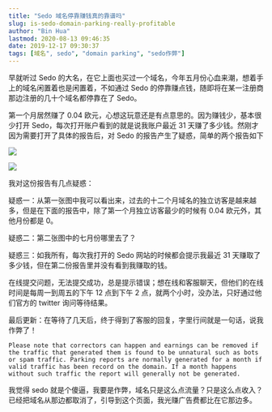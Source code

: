 ```yaml
---
title: "Sedo 域名停靠赚钱真的靠谱吗"
slug: is-sedo-domain-parking-really-profitable
author: "Bin Hua"
lastmod: 2020-08-13 09:46:35
date: 2019-12-17 09:30:37
tags: [域名", sedo", "domain parking", "sedo作弊"]
---
```


早就听过 Sedo 的大名，在它上面也买过一个域名，今年五月份心血来潮，想着手上的域名闲置着也是闲置着，不如通过 Sedo 的停靠赚点钱，随即将在某一注册商那边注册的几十个域名都停靠在了 Sedo。

第一个月居然赚了 0.04 欧元，心想这玩意还是有点意思的。因为赚钱少，基本很少打开 Sedo，每次打开账户看到的就是说我账户最近 31 天赚了多少钱。然刚才因为需要打开了具体的报告后，对 Sedo 的报告产生了疑惑，简单的两个报告如下

![](/imgs/is-sedo-domain-parking-really-profitable-001.png)

![](/imgs/is-sedo-domain-parking-really-profitable-002.png)

我对这份报告有几点疑惑：

疑惑一：从第一张图中我可以看出来，过去的十二个月域名的独立访客是越来越多，但是在下面的报告中，除了第一个月独立访客最少的时候有 0.04 欧元外，其他月份都是 0。

疑惑二：第二张图中的七月份哪里去了？

疑惑三：如我所有，每次我打开的 Sedo 网站的时候都会提示我最近 31 天赚取了多少钱，但在第二份报告里并没有看到我赚取的钱。

在线提交问题，无法提交成功，总是提示错误；想在线和客服聊天，但他们的在线时间是每周一到周五的下午 12 点到下午 2 点，就两个小时，没办法，只好通过他们官方的 twitter 询问等待结果。

最后更新：在等待了几天后，终于得到了客服的回复，字里行间就是一句话，说我作弊了！

```
Please note that correctors can happen and earnings can be removed if the traffic that generated them is found to be unnatural such as bots or spam traffic. Parking reports are normally generated for a month if valid traffic has been record on the domain. If a month happens without such traffic the report will generally not be generated.
```

我觉得 sedo 就是个傻逼，我要是作弊，域名只是这么点流量？只是这么点收入？已经把域名从那边都取消了，引导到这个页面，我光赚广告费都比在它那边多。